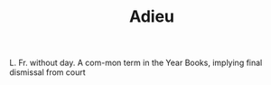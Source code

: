 ---
title: Adieu
letter: A
permalink: "/definitions/adieu.html"
body: L. Fr. without day. A com-mon term in the Year Books, implying final dismissal
  from court
published_at: '2018-07-07'
source: Black's Law Dictionary
layout: post
---